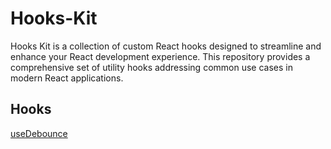# Hooks-Kit

Hooks Kit is a collection of custom React hooks designed to streamline and enhance your React development experience. This repository provides a comprehensive set of utility hooks addressing common use cases in modern React applications.

## Hooks

[useDebounce](./src/hooks/useDebounce.md)
